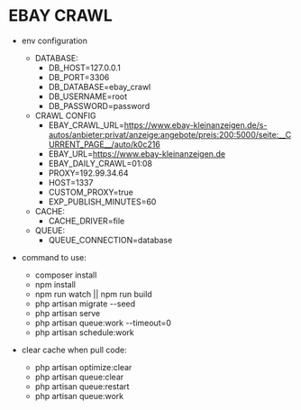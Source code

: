 # EBAY CRAWL
- env configuration
  + DATABASE:
      - DB_HOST=127.0.0.1
      - DB_PORT=3306
      - DB_DATABASE=ebay_crawl
      - DB_USERNAME=root
      - DB_PASSWORD=password
   + CRAWL CONFIG
      - EBAY_CRAWL_URL=https://www.ebay-kleinanzeigen.de/s-autos/anbieter:privat/anzeige:angebote/preis:200:5000/seite:__CURRENT_PAGE__/auto/k0c216
      - EBAY_URL=https://www.ebay-kleinanzeigen.de
      - EBAY_DAILY_CRAWL=01:08
      - PROXY=192.99.34.64
      - HOST=1337
      - CUSTOM_PROXY=true
      - EXP_PUBLISH_MINUTES=60
   + CACHE:
      - CACHE_DRIVER=file
   + QUEUE:
      - QUEUE_CONNECTION=database
  
- command to use:
   - composer install
   - npm install
   - npm run watch || npm run build
   - php artisan migrate --seed
   - php artisan serve
   - php artisan queue:work --timeout=0
   - php artisan schedule:work
   
- clear cache when pull code:
   - php artisan optimize:clear
   - php artisan queue:clear
   - php artisan queue:restart
   - php artisan queue:work

